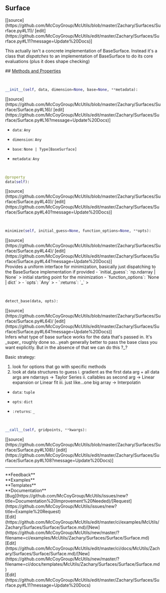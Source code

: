## <a id="McUtils.Zachary.Surfaces.Surface.Surface">Surface</a> 

<div class="docs-source-link" markdown="1">
[[source](https://github.com/McCoyGroup/McUtils/blob/master/Zachary/Surfaces/Surface.py#L11)/
[edit](https://github.com/McCoyGroup/McUtils/edit/master/Zachary/Surfaces/Surface.py#L11?message=Update%20Docs)]
</div>

This actually isn't a concrete implementation of BaseSurface.
Instead it's a class that _dispatches_ to an implementation of BaseSurface to do its core evaluations (plus it does shape checking)







<div class="collapsible-section">
 <div class="collapsible-section collapsible-section-header" markdown="1">
## <a class="collapse-link" data-toggle="collapse" href="#methods" markdown="1"> Methods and Properties</a> <a class="float-right" data-toggle="collapse" href="#methods"><i class="fa fa-chevron-down"></i></a>
 </div>
 <div class="collapsible-section collapsible-section-body collapse show" id="methods" markdown="1">
 
<a id="McUtils.Zachary.Surfaces.Surface.Surface.__init__" class="docs-object-method">&nbsp;</a> 
```python
__init__(self, data, dimension=None, base=None, **metadata): 
```
<div class="docs-source-link" markdown="1">
[[source](https://github.com/McCoyGroup/McUtils/blob/master/Zachary/Surfaces/Surface/Surface.py#L16)/
[edit](https://github.com/McCoyGroup/McUtils/edit/master/Zachary/Surfaces/Surface/Surface.py#L16?message=Update%20Docs)]
</div>

  - `data`: `Any`
    > 
  - `dimension`: `Any`
    > 
  - `base`: `None | Type[BaseSurface]`
    > 
  - `metadata`: `Any`
    >


<a id="McUtils.Zachary.Surfaces.Surface.Surface.data" class="docs-object-method">&nbsp;</a> 
```python
@property
data(self): 
```
<div class="docs-source-link" markdown="1">
[[source](https://github.com/McCoyGroup/McUtils/blob/master/Zachary/Surfaces/Surface/Surface.py#L40)/
[edit](https://github.com/McCoyGroup/McUtils/edit/master/Zachary/Surfaces/Surface/Surface.py#L40?message=Update%20Docs)]
</div>


<a id="McUtils.Zachary.Surfaces.Surface.Surface.minimize" class="docs-object-method">&nbsp;</a> 
```python
minimize(self, initial_guess=None, function_options=None, **opts): 
```
<div class="docs-source-link" markdown="1">
[[source](https://github.com/McCoyGroup/McUtils/blob/master/Zachary/Surfaces/Surface/Surface.py#L44)/
[edit](https://github.com/McCoyGroup/McUtils/edit/master/Zachary/Surfaces/Surface/Surface.py#L44?message=Update%20Docs)]
</div>
Provides a uniform interface for minimization, basically just dispatching to the BaseSurface implementation if provided
  - `initial_guess`: `np.ndarray | None`
    > initial starting point for the minimization
  - `function_options`: `None | dict`
    > 
  - `opts`: `Any`
    > 
  - `:returns`: `_`
    >


<a id="McUtils.Zachary.Surfaces.Surface.Surface.detect_base" class="docs-object-method">&nbsp;</a> 
```python
detect_base(data, opts): 
```
<div class="docs-source-link" markdown="1">
[[source](https://github.com/McCoyGroup/McUtils/blob/master/Zachary/Surfaces/Surface/Surface.py#L64)/
[edit](https://github.com/McCoyGroup/McUtils/edit/master/Zachary/Surfaces/Surface/Surface.py#L64?message=Update%20Docs)]
</div>
Infers what type of base surface works for the data that's passed in.
It's _super_ roughly done so...yeah generally better to pass the base class you want explicitly.
But in the absence of that we can do this ?_?

Basic strategy:
1. look for options that go with specific methods
2. look at data structures to guess
i.   gradient as the first data arg + all data args are ndarrays -> Taylor Series
ii.  callables as second arg -> Linear expansion or Linear fit
iii. just like...one big array -> Interpolatin
  - `data`: `tuple`
    > 
  - `opts`: `dict`
    > 
  - `:returns`: `_`
    >


<a id="McUtils.Zachary.Surfaces.Surface.Surface.__call__" class="docs-object-method">&nbsp;</a> 
```python
__call__(self, gridpoints, **kwargs): 
```
<div class="docs-source-link" markdown="1">
[[source](https://github.com/McCoyGroup/McUtils/blob/master/Zachary/Surfaces/Surface/Surface.py#L108)/
[edit](https://github.com/McCoyGroup/McUtils/edit/master/Zachary/Surfaces/Surface/Surface.py#L108?message=Update%20Docs)]
</div>
 </div>
</div>












---


<div markdown="1" class="text-secondary">
<div class="container">
  <div class="row">
   <div class="col" markdown="1">
**Feedback**   
</div>
   <div class="col" markdown="1">
**Examples**   
</div>
   <div class="col" markdown="1">
**Templates**   
</div>
   <div class="col" markdown="1">
**Documentation**   
</div>
   <div class="col" markdown="1">
   
</div>
   <div class="col" markdown="1">
   
</div>
   <div class="col" markdown="1">
   
</div>
</div>
  <div class="row">
   <div class="col" markdown="1">
[Bug](https://github.com/McCoyGroup/McUtils/issues/new?title=Documentation%20Improvement%20Needed)/[Request](https://github.com/McCoyGroup/McUtils/issues/new?title=Example%20Request)   
</div>
   <div class="col" markdown="1">
[Edit](https://github.com/McCoyGroup/McUtils/edit/master/ci/examples/McUtils/Zachary/Surfaces/Surface/Surface.md)/[New](https://github.com/McCoyGroup/McUtils/new/master/?filename=ci/examples/McUtils/Zachary/Surfaces/Surface/Surface.md)   
</div>
   <div class="col" markdown="1">
[Edit](https://github.com/McCoyGroup/McUtils/edit/master/ci/docs/McUtils/Zachary/Surfaces/Surface/Surface.md)/[New](https://github.com/McCoyGroup/McUtils/new/master/?filename=ci/docs/templates/McUtils/Zachary/Surfaces/Surface/Surface.md)   
</div>
   <div class="col" markdown="1">
[Edit](https://github.com/McCoyGroup/McUtils/edit/master/Zachary/Surfaces/Surface.py#L11?message=Update%20Docs)   
</div>
   <div class="col" markdown="1">
   
</div>
   <div class="col" markdown="1">
   
</div>
   <div class="col" markdown="1">
   
</div>
</div>
</div>
</div>